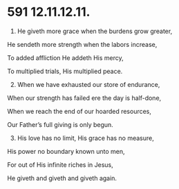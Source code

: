 # 591 12.11.12.11.

1.  He giveth more grace when the burdens grow greater,

He sendeth more strength when the labors increase,

To added affliction He addeth His mercy,

To multiplied trials, His multiplied peace.

2.  When we have exhausted our store of endurance,

When our strength has failed ere the day is half-done,

When we reach the end of our hoarded resources,

Our Father’s full giving is only begun.

3.  His love has no limit, His grace has no measure,

His power no boundary known unto men,

For out of His infinite riches in Jesus,

He giveth and giveth and giveth again.

